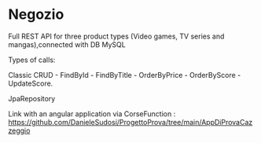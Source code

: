 # Negozio

Full REST API for three product types (Video games, TV series and mangas),connected with DB MySQL

Types of calls:

Classic CRUD - FindById - FindByTitle - OrderByPrice - OrderByScore -UpdateScore.

JpaRepository

Link with an angular application via CorseFunction : https://github.com/DanieleSudosi/ProgettoProva/tree/main/AppDiProvaCazzeggio